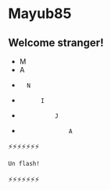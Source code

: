 # Mayub85
## Welcome stranger!

- M
-   A
-       N
-           I
-               J
-                   A


⚡⚡⚡⚡⚡⚡⚡
```sh
Un flash!
```
⚡⚡⚡⚡⚡⚡⚡
<!--
**Mayub85/Mayub85** is a ✨ _special_ ✨ repository because its `README.md` (this file) appears on your GitHub profile.

Here are some ideas to get you started:

- 🔭 I’m currently working on ...
- 🌱 I’m currently learning ...
- 👯 I’m looking to collaborate on ...
- 🤔 I’m looking for help with ...
- 💬 Ask me about ...
- 📫 How to reach me: ...
- 😄 Pronouns: ...
- ⚡ Fun fact: ...
-->
